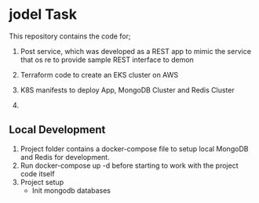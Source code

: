 # jodel Task

This repository contains the code for;
1. Post service, which was developed as a REST app to mimic the service that os re to provide sample REST interface to demon

2. Terraform code to create an EKS cluster on AWS

3. K8S manifests to deploy App, MongoDB Cluster and Redis Cluster

4. 


## Local Development
1. Project folder contains a docker-compose file to setup local MongoDB and Redis for development. 
2. Run docker-compose up -d before starting to work with the project code itself
3. Project setup
    * Init mongodb databases